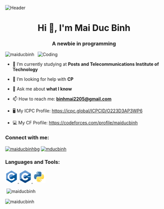 ![Header](https://user-images.githubusercontent.com/105925707/190940178-b27a24ca-1f0d-4431-9a7d-1469a487ef67.png)

<h1 align="center">Hi 👋, I'm Mai Duc Binh</h1>
<h3 align="center">A newbie in programming</h3>
<img align="right" alt="Coding" width="400" src="https://camo.githubusercontent.com/cae12fddd9d6982901d82580bdf321d81fb299141098ca1c2d4891870827bf17/68747470733a2f2f6d69726f2e6d656469756d2e636f6d2f6d61782f313336302f302a37513379765349765f7430696f4a2d5a2e676966">

<p align="left"> <img src="https://komarev.com/ghpvc/?username=maiducbinh&label=Profile%20views&color=0e75b6&style=flat" alt="maiducbinh" /> </p>

- 🌱 I’m currently studying at **Posts and Telecommunications Institute of Technology**

- 🤝 I’m looking for help with **CP**

- 💬 Ask me about **what I know**

- 📫 How to reach me: **binhmai2205@gmail.com**

- 🖥️ My ICPC Profile: https://icpc.global/ICPCID/O223D3AP3WP6

- 💻 My CF Profile: https://codeforces.com/profile/maiducbinh

<h3 align="left">Connect with me:</h3>
<p align="left">
<a href="https://fb.com/mducbinh" target="blank"><img align="center" src="https://raw.githubusercontent.com/rahuldkjain/github-profile-readme-generator/master/src/images/icons/Social/facebook.svg" alt="maiducbinhbg" height="30" width="40" /></a>
<a href="https://instagram.com/mducbinh" target="blank"><img align="center" src="https://raw.githubusercontent.com/rahuldkjain/github-profile-readme-generator/master/src/images/icons/Social/instagram.svg" alt="mducbinh" height="30" width="40" /></a>
</p>

<h3 align="left">Languages and Tools:</h3>
<p align="left"> <a href="https://www.cprogramming.com/" target="_blank" rel="noreferrer"> <img src="https://raw.githubusercontent.com/devicons/devicon/master/icons/c/c-original.svg" alt="c" width="40" height="40"/> </a> <a href="https://www.w3schools.com/cpp/" target="_blank" rel="noreferrer"> <img src="https://raw.githubusercontent.com/devicons/devicon/master/icons/cplusplus/cplusplus-original.svg" alt="cplusplus" width="40" height="40"/> </a> <a href="https://www.python.org" target="_blank" rel="noreferrer"> <img src="https://raw.githubusercontent.com/devicons/devicon/master/icons/python/python-original.svg" alt="python" width="40" height="40"/> </a> </p>

<p>&nbsp;<img align="center" src="https://github-readme-stats.vercel.app/api?username=maiducbinh&show_icons=true&locale=en" alt="maiducbinh" /></p>

<p><img align="center" src="https://github-readme-streak-stats.herokuapp.com/?user=maiducbinh&" alt="maiducbinh" /></p>
